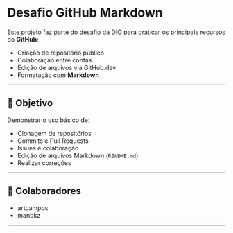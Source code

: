 # Desafio GitHub Markdown

Este projeto faz parte do desafio da DIO para praticar os principais recursos do **GitHub**:
- Criação de repositório público
- Colaboração entre contas
- Edição de arquivos via GitHub.dev
- Formatação com **Markdown**

---

## 🧠 Objetivo
Demonstrar o uso básico de:
- Clonagem de repositórios
- Commits e Pull Requests
- Issues e colaboração
- Edição de arquivos Markdown (`README.md`)
- Realizar correções

---

## 👥 Colaboradores
- artcampos
- manbkz

---

